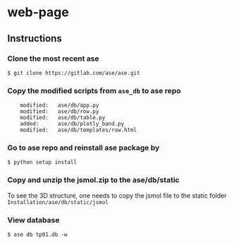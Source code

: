 # web-page

## Instructions
### Clone the most recent ase
```
$ git clone https://gitlab.com/ase/ase.git
```

### Copy the modified scripts from `ase_db` to ase repo
```
	modified:   ase/db/app.py
	modified:   ase/db/row.py
	modified:   ase/db/table.py
	added:      ase/db/plotly_band.py
	modified:   ase/db/templates/row.html
```

### Go to ase repo and reinstall ase package by
```
$ python setup install
```

### Copy and unzip the jsmol.zip to the ase/db/static
To see the 3D structure, one needs to copy the jsmol file to the static folder `Installation/ase/db/static/jsmol`

### View database

```
$ ase db tp01.db -w
```
